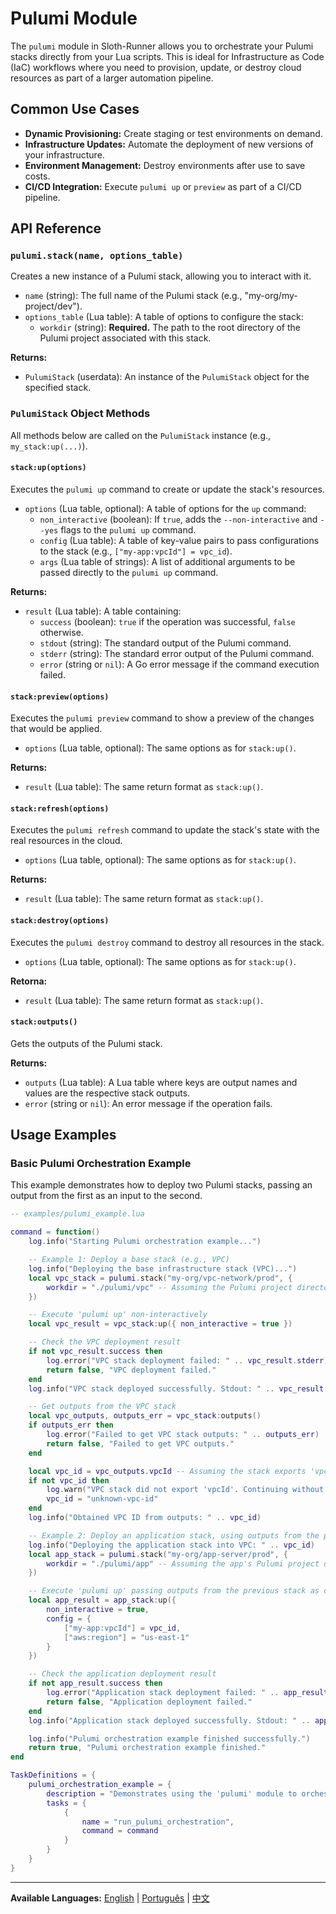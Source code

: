 # Pulumi Module

The `pulumi` module in Sloth-Runner allows you to orchestrate your Pulumi stacks directly from your Lua scripts. This is ideal for Infrastructure as Code (IaC) workflows where you need to provision, update, or destroy cloud resources as part of a larger automation pipeline.

## Common Use Cases

*   **Dynamic Provisioning:** Create staging or test environments on demand.
*   **Infrastructure Updates:** Automate the deployment of new versions of your infrastructure.
*   **Environment Management:** Destroy environments after use to save costs.
*   **CI/CD Integration:** Execute `pulumi up` or `preview` as part of a CI/CD pipeline.

## API Reference

### `pulumi.stack(name, options_table)`

Creates a new instance of a Pulumi stack, allowing you to interact with it.

*   `name` (string): The full name of the Pulumi stack (e.g., "my-org/my-project/dev").
*   `options_table` (Lua table): A table of options to configure the stack:
    *   `workdir` (string): **Required.** The path to the root directory of the Pulumi project associated with this stack.

**Returns:**
*   `PulumiStack` (userdata): An instance of the `PulumiStack` object for the specified stack.

### `PulumiStack` Object Methods

All methods below are called on the `PulumiStack` instance (e.g., `my_stack:up(...)`).

#### `stack:up(options)`

Executes the `pulumi up` command to create or update the stack's resources.

*   `options` (Lua table, optional): A table of options for the `up` command:
    *   `non_interactive` (boolean): If `true`, adds the `--non-interactive` and `--yes` flags to the `pulumi up` command.
    *   `config` (Lua table): A table of key-value pairs to pass configurations to the stack (e.g., `["my-app:vpcId"] = vpc_id`).
    *   `args` (Lua table of strings): A list of additional arguments to be passed directly to the `pulumi up` command.

**Returns:**
*   `result` (Lua table): A table containing:
    *   `success` (boolean): `true` if the operation was successful, `false` otherwise.
    *   `stdout` (string): The standard output of the Pulumi command.
    *   `stderr` (string): The standard error output of the Pulumi command.
    *   `error` (string or `nil`): A Go error message if the command execution failed.

#### `stack:preview(options)`

Executes the `pulumi preview` command to show a preview of the changes that would be applied.

*   `options` (Lua table, optional): The same options as for `stack:up()`.

**Returns:**
*   `result` (Lua table): The same return format as `stack:up()`.

#### `stack:refresh(options)`

Executes the `pulumi refresh` command to update the stack's state with the real resources in the cloud.

*   `options` (Lua table, optional): The same options as for `stack:up()`.

**Returns:**
*   `result` (Lua table): The same return format as `stack:up()`.

#### `stack:destroy(options)`

Executes the `pulumi destroy` command to destroy all resources in the stack.

*   `options` (Lua table, optional): The same options as for `stack:up()`.

**Retorna:**
*   `result` (Lua table): The same return format as `stack:up()`.

#### `stack:outputs()`

Gets the outputs of the Pulumi stack.

**Returns:**
*   `outputs` (Lua table): A Lua table where keys are output names and values are the respective stack outputs.
*   `error` (string or `nil`): An error message if the operation fails.

## Usage Examples

### Basic Pulumi Orchestration Example

This example demonstrates how to deploy two Pulumi stacks, passing an output from the first as an input to the second.

```lua
-- examples/pulumi_example.lua

command = function()
    log.info("Starting Pulumi orchestration example...")

    -- Example 1: Deploy a base stack (e.g., VPC)
    log.info("Deploying the base infrastructure stack (VPC)...")
    local vpc_stack = pulumi.stack("my-org/vpc-network/prod", {
        workdir = "./pulumi/vpc" -- Assuming the Pulumi project directory is here
    })

    -- Execute 'pulumi up' non-interactively
    local vpc_result = vpc_stack:up({ non_interactive = true })

    -- Check the VPC deployment result
    if not vpc_result.success then
        log.error("VPC stack deployment failed: " .. vpc_result.stderr)
        return false, "VPC deployment failed."
    end
    log.info("VPC stack deployed successfully. Stdout: " .. vpc_result.stdout)

    -- Get outputs from the VPC stack
    local vpc_outputs, outputs_err = vpc_stack:outputs()
    if outputs_err then
        log.error("Failed to get VPC stack outputs: " .. outputs_err)
        return false, "Failed to get VPC outputs."
    end

    local vpc_id = vpc_outputs.vpcId -- Assuming the stack exports 'vpcId'
    if not vpc_id then
        log.warn("VPC stack did not export 'vpcId'. Continuing without it.")
        vpc_id = "unknown-vpc-id"
    end
    log.info("Obtained VPC ID from outputs: " .. vpc_id)

    -- Example 2: Deploy an application stack, using outputs from the previous stack as config
    log.info("Deploying the application stack into VPC: " .. vpc_id)
    local app_stack = pulumi.stack("my-org/app-server/prod", {
        workdir = "./pulumi/app" -- Assuming the app's Pulumi project directory is here
    })

    -- Execute 'pulumi up' passing outputs from the previous stack as configuration
    local app_result = app_stack:up({
        non_interactive = true,
        config = {
            ["my-app:vpcId"] = vpc_id,
            ["aws:region"] = "us-east-1"
        }
    })

    -- Check the application deployment result
    if not app_result.success then
        log.error("Application stack deployment failed: " .. app_result.stderr)
        return false, "Application deployment failed."
    end
    log.info("Application stack deployed successfully. Stdout: " .. app_result.stdout)

    log.info("Pulumi orchestration example finished successfully.")
    return true, "Pulumi orchestration example finished."
end

TaskDefinitions = {
    pulumi_orchestration_example = {
        description = "Demonstrates using the 'pulumi' module to orchestrate infrastructure stacks.",
        tasks = {
            {
                name = "run_pulumi_orchestration",
                command = command
            }
        }
    }
}
```

---
**Available Languages:**
[English](./pulumi.md) | [Português](../../pt/modules/pulumi.md) | [中文](../../zh/modules/pulumi.md)